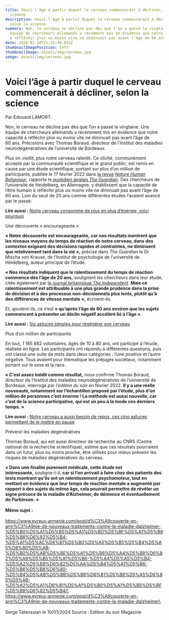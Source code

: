 ```yaml
---
title: Voici l’âge à partir duquel le cerveau commencerait à décliner, selon la
  science
description: Voici l’âge à partir duquel le cerveau commencerait à décliner,
  selon la science
summary: Non, le cerveau ne décline pas dès que l’on a passé la vingtaine. Une
  équipe de chercheurs allemands a récemment mis en évidence que notre capacité
  à réfléchir plus ou moins vite ne diminuait pas avant l’âge de 60 ans
date: 2024-01-10T21:23:49.015Z
thumbnailImagePosition: left
thumbnailImage: assets/img/cerveau.jpg
image: assets/img/cerveau.jpg
---
```

<!--StartFragment-->

# Voici l’âge à partir duquel le cerveau commencerait à décliner, selon la science

Par Edouard LAMORT.

Non, le cerveau ne décline pas dès que l’on a passé la vingtaine. Une équipe de chercheurs allemands a récemment mis en évidence que notre capacité à réfléchir plus ou moins vite ne diminuait pas avant l’âge de 60 ans. Précisions avec Thomas Boraud, directeur de l’Institut des maladies neurodégénératives de l’université de Bordeaux.

Plus on vieillit, plus notre cerveau ralentit. Ce cliché, communément accepté par la communauté scientifique et le grand public, est remis en cause par une étude scientifique, portant sur plus d’un million de participants, publiée le 17 février 2022 dans [la revue](https://www.nature.com/articles/s41562-021-01282-7.epdf?sharing_token=TC1nPB9QpUu6a7g0OKESwNRgN0jAjWel9jnR3ZoTv0PFAvLz36zBP7if64tX7WAL1xsY5lLV6mdgRNTEWsB3nrjH12yCLpancZ_wQ88mBKslpCP4dD8btvR8OWiAVpImke6VecZfPqOSpdXmvYTyxxTQbs2-EhvAShiZaLGG_kYm0DNtpdCbA_5p744b89fRAFRLl87ksZhutMe3nrQTfJKVVB1m8Pmpoc9oRWbSDIj3-4f1W3aB0ve43qHYdY-MMdaijfnhf09czo-TdjSqyE4ktZJfenSnWMpmbxmW9pjvljxbLeBMbfIMpo7k_oUpkSIVuVKkjC-FshI1OF5hmg%3D%3D&tracking_referrer=www.theguardian.com) *[Nature Human Behaviour](https://www.nature.com/articles/s41562-021-01282-7.epdf?sharing_token=TC1nPB9QpUu6a7g0OKESwNRgN0jAjWel9jnR3ZoTv0PFAvLz36zBP7if64tX7WAL1xsY5lLV6mdgRNTEWsB3nrjH12yCLpancZ_wQ88mBKslpCP4dD8btvR8OWiAVpImke6VecZfPqOSpdXmvYTyxxTQbs2-EhvAShiZaLGG_kYm0DNtpdCbA_5p744b89fRAFRLl87ksZhutMe3nrQTfJKVVB1m8Pmpoc9oRWbSDIj3-4f1W3aB0ve43qHYdY-MMdaijfnhf09czo-TdjSqyE4ktZJfenSnWMpmbxmW9pjvljxbLeBMbfIMpo7k_oUpkSIVuVKkjC-FshI1OF5hmg%3D%3D&tracking_referrer=www.theguardian.com)*, rapporte le[ quotidien anglais ](https://www.theguardian.com/science/2022/feb/17/brains-do-not-slow-down-until-after-age-of-60-study-finds)*[The Guardian](https://www.theguardian.com/science/2022/feb/17/brains-do-not-slow-down-until-after-age-of-60-study-finds)*. Des chercheurs de l’université de Heidelberg, en Allemagne, y établissent que la capacité de l’être humain à réfléchir plus ou moins vite ne diminuait pas avant l’âge de 60 ans. Loin du seuil de 20 ans comme différentes études l’avaient avancé par le passé.

**Lire aussi :** [Notre cerveau consomme de plus en plus d’énergie, voici pourquoi](https://www.ouest-france.fr/leditiondusoir/2023-12-15/notre-cerveau-consomme-de-plus-en-plus-d-energie-voici-pourquoi-d4826543-c907-439f-93d2-6fed39d56702)

Une découverte « encourageante »

**« Notre découverte est encourageante, car nos résultats montrent que les niveaux moyens du temps de réaction de notre cerveau, dans des contextes exigeant des décisions rapides et contraintes, ne diminuent que relativement tard dans la vie »,** précise dans *The Guardian* le Dr Mischa von Krause, de l’Institut de psychologie de l’université de Heidelberg, auteur principal de l’étude.

**« Nos résultats indiquent que le ralentissement du temps de réaction commence dès l’âge de 20 ans,** soulignent les chercheurs dans leur étude, citée également par [le journal britannique ](https://www.independent.co.uk/news/science/brain-ageing-processing-speed-heidelberg-b2017920.html)*[The Independent](https://www.independent.co.uk/news/science/brain-ageing-processing-speed-heidelberg-b2017920.html)*. **Mais ce ralentissement est attribuable à une plus grande prudence dans la prise de décision et à des processus non-décisionnels plus lents, plutôt qu’à des différences de vitesse mentale »,** écrivent-ils.

Et, ajoutent-ils, ce n’est **« qu’après l’âge de 60 ans environ que les sujets commencent à présenter un déclin négatif accéléré lié à l’âge ».**

**Lire aussi :** [Six astuces simples pour régénérer son cerveau](https://www.ouest-france.fr/leditiondusoir/2023-03-01/six-astuces-simples-pour-regenerer-son-cerveau-8a5ab1eb-8f42-45bc-b11d-6afbe24e521c)

Plus d’un million de participants

En tout, 1 185 882 volontaires, âgés de 10 à 80 ans, ont participé à l’étude, réalisée en ligne. Les participants ont répondu à différentes questions, puis ont classé une suite de mots dans deux catégories : l’une positive et l’autre négative. Tous avaient pour thématique les préjugés sociétaux, notamment portant sur le sexe et la race.

**« C’est assez inédit comme résultat,** nous confirme Thomas Boraud, directeur de l’Institut des maladies neurodégénératives de l’université de Bordeaux, interrogé par *l’édition du soir* en février 2022. **Il y a une réelle nouveauté, notamment sur l’échantillon proposé par l’étude, plus d’un million de personnes c’est énorme ! La méthode est aussi nouvelle, car c’est de la science participative, qui est un peu à la mode ces derniers temps. »**

**Lire aussi :** [Notre cerveau a aussi besoin de repos, ces cinq astuces permettent de le mettre en pause](https://www.ouest-france.fr/leditiondusoir/2023-10-06/notre-cerveau-a-aussi-besoin-de-repos-ces-cinq-astuces-permettent-de-le-mettre-en-pause-29b84e33-545d-4c09-974d-7cd736a0b927)

Prévenir les maladies dégénératives

Thomas Boraud, qui est aussi directeur de recherche au CNRS (Centre national de la recherche scientifique), estime que ces résultats pourraient dans un futur, plus ou moins proche, être utilisés pour mieux prévenir les risques de maladies dégénératives du cerveau.

**« Dans une finalité purement médicale, cette étude est intéressante,** souligne-t-il, **car si l’on arrivait à faire chez des patients des tests montrant qu’ils ont un ralentissement psychomoteur, tout en mettant en évidence que leur temps de réaction mentale a augmenté par rapport à des sujets du même âge, cela pourrait permettre de révéler un signe précoce de la maladie d’Alzheimer, de démence et éventuellement de Parkinson. »**\
\
**M﻿ême sujet :** \
\
https://www.evreux-armenie.com/post/d%C3%A9couverte-en-arm%C3%A9nie-de-nouveaux-traitements-contre-la-maladie-dalzheimer-%D5%B0%D5%A1%D5%B5%D5%A1%D5%BD%D5%BF%D5%A1%D5%B6%D5%B8%D6%82%D5%B4-%D5%A1%D5%AC%D6%81%D5%B0%D5%A5%D5%B5%D5%B4%D5%A5%D6%80%D5%AB-%D5%B0%D5%AB%D5%BE%D5%A1%D5%B6%D5%A4%D5%B8%D6%82%D5%A9%D5%B5%D5%A1%D5%B6-%D5%A4%D5%A5%D5%B4-%D5%A2%D5%B8%D6%82%D5%AA%D5%B4%D5%A1%D5%B6-%D5%B6%D5%B8%D6%80-%D5%B4%D5%AB%D5%BB%D5%B8%D6%81%D5%B6%D5%A5%D6%80%D5%AB-%D5%A2%D5%A1%D6%81%D5%A1%D5%B0%D5%A1%D5%B5%D5%BF%D5%B8%D6%82%D5%B4/\
\
https://www.evreux-armenie.com/post/d%C3%A9couverte-en-arm%C3%A9nie-de-nouveaux-traitements-contre-la-maladie-dalzheimer\
\
\
S﻿erge Tateossian le 10/01/2024     Source : Edition du soir Magazine